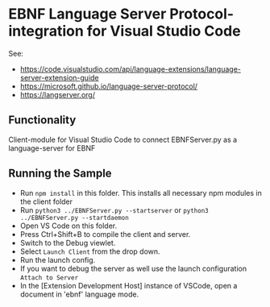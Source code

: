 # EBNF Language Server Protocol-integration for Visual Studio Code

See:
- <https://code.visualstudio.com/api/language-extensions/language-server-extension-guide>
- <https://microsoft.github.io/language-server-protocol/>
- <https://langserver.org/>

## Functionality

Client-module for Visual Studio Code to connect EBNFServer.py as a language-server for EBNF

## Running the Sample

- Run `npm install` in this folder. This installs all necessary npm modules in the client folder
- Run `python3 ../EBNFServer.py --startserver` or `python3 ../EBNFServer.py --startdaemon` 
- Open VS Code on this folder.
- Press Ctrl+Shift+B to compile the client and server.
- Switch to the Debug viewlet.
- Select `Launch Client` from the drop down.
- Run the launch config.
- If you want to debug the server as well use the launch configuration `Attach to Server`
- In the [Extension Development Host] instance of VSCode, open a document in 'ebnf' language mode.

